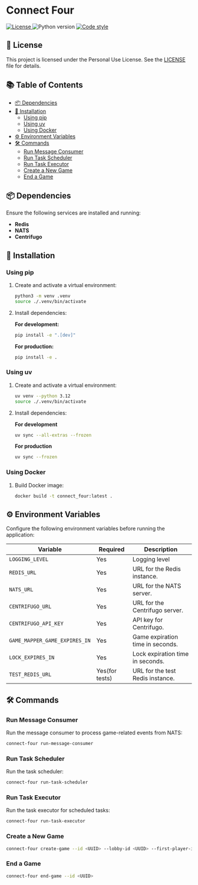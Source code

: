 # Connect Four

<p align="left">
   <a href="./LICENSE">
      <img src="https://img.shields.io/badge/license-the_Personal_Use-yellow" alt="License">
   </a>
   <a>
      <img src="https://img.shields.io/badge/python-3.13-blue" alt="Python version">
   </a>
   <a href="https://github.com/astral-sh/ruff">
      <img src="https://img.shields.io/badge/code_style-ruff-%236b00ff" alt="Code style">
   </a>
</p>

## 📜 License
This project is licensed under the Personal Use License. See the [LICENSE](LICENSE) file for details.

## 📚 Table of Contents

- [📦 Dependencies](#-dependencies)
- [🚀 Installation](#-installation)
  - [Using pip](#using-pip)
  - [Using uv](#using-uv)
  - [Using Docker](#using-docker)
- [⚙️ Environment Variables](#%EF%B8%8F-environment-variables)
- [🛠️ Commands](#%EF%B8%8F-commands)
  - [Run Message Consumer](#run-message-consumer)
  - [Run Task Scheduler](#run-task-scheduler)
  - [Run Task Executor](#run-task-executor)
  - [Create a New Game](#create-a-new-game)
  - [End a Game](#end-a-game)

## 📦 Dependencies

Ensure the following services are installed and running:

- **Redis**
- **NATS**
- **Centrifugo**

## 🚀 Installation

### Using pip

1. Create and activate a virtual environment:

   ```bash
   python3 -m venv .venv
   source ./.venv/bin/activate
   ```

2. Install dependencies:

   **For development:**
   ```bash
   pip install -e ".[dev]"
   ```

   **For production:**
   ```bash
   pip install -e .
   ```

### Using uv

1. Create and activate a virtual environment:
   ```bash
   uv venv --python 3.12
   source ./.venv/bin/activate
   ```

2. Install dependencies:

   **For development**
   ```bash
   uv sync --all-extras --frozen
   ```

   **For production**
   ```bash
   uv sync --frozen
   ```

### Using Docker

1. Build Docker image:

   ```bash
   docker build -t connect_four:latest .
   ```

## ⚙️ Environment Variables

Configure the following environment variables before running the application:

<div align="center">

| Variable                     | Required            | Description                              |
|------------------------------|---------------------|------------------------------------------|
| `LOGGING_LEVEL`              | Yes                 | Logging level                            |
| `REDIS_URL`                  | Yes                 | URL for the Redis instance.              |
| `NATS_URL`                   | Yes                 | URL for the NATS server.                 |
| `CENTRIFUGO_URL`             | Yes                 | URL for the Centrifugo server.           |
| `CENTRIFUGO_API_KEY`         | Yes                 | API key for Centrifugo.                  |
| `GAME_MAPPER_GAME_EXPIRES_IN`| Yes                 | Game expiration time in seconds.         |
| `LOCK_EXPIRES_IN`            | Yes                 | Lock expiration time in seconds.         |
| `TEST_REDIS_URL`             | Yes(for tests)      | URL for the test Redis instance.         |

</div>

## 🛠️ Commands

### Run Message Consumer

Run the message consumer to process game-related events from NATS:
```bash
connect-four run-message-consumer
```

### Run Task Scheduler

Run the task scheduler:
```bash
connect-four run-task-scheduler
```

### Run Task Executor

Run the task executor for scheduled tasks:
```bash
connect-four run-task-executor
```

### Create a New Game

```bash
connect-four create-game --id <UUID> --lobby-id <UUID> --first-player-id <UUID> --second-player-id <UUID> --time-for-each-player <number_of_seconds>
```

### End a Game

```bash
connect-four end-game --id <UUID>
```
